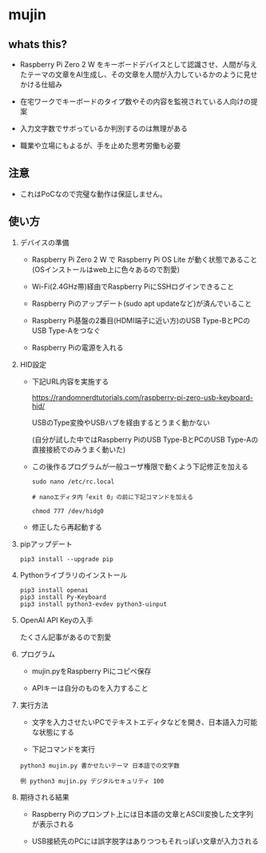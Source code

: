 # mujin

## whats this?
- Raspberry Pi Zero 2 W をキーボードデバイスとして認識させ、人間が与えたテーマの文章をAI生成し、その文章を人間が入力しているかのように見せかける仕組み

- 在宅ワークでキーボードのタイプ数やその内容を監視されている人向けの提案

- 入力文字数でサボっているか判別するのは無理がある

- 職業や立場にもよるが、手を止めた思考労働も必要

## 注意
- これはPoCなので完璧な動作は保証しません。

## 使い方

1. デバイスの準備
    - Raspberry Pi Zero 2 W で Raspberry Pi OS Lite が動く状態であること(OSインストールはweb上に色々あるので割愛)

    - Wi-Fi(2.4GHz帯)経由でRaspberry PiにSSHログインできること

    - Raspberry Piのアップデート(sudo apt updateなど)が済んでいること

    - Raspberry Pi基盤の2番目(HDMI端子に近い方)のUSB Type-BとPCのUSB Type-Aをつなぐ

    - Raspberry Piの電源を入れる

1.  HID設定
    - 下記URL内容を実施する

        https://randomnerdtutorials.com/raspberry-pi-zero-usb-keyboard-hid/

        USBのType変換やUSBハブを経由するとうまく動かない

        (自分が試した中ではRaspberry PiのUSB Type-BとPCのUSB Type-Aの直接接続でのみうまく動いた)

    - この後作るプログラムが一般ユーザ権限で動くよう下記修正を加える

        ```
        sudo nano /etc/rc.local

        # nanoエディタ内「exit 0」の前に下記コマンドを加える

        chmod 777 /dev/hidg0
        ```

    - 修正したら再起動する

1. pipアップデート
    ```
    pip3 install --upgrade pip
    ``` 

1. Pythonライブラリのインストール

    ```
    pip3 install openai
    pip3 install Py-Keyboard
    pip3 install python3-evdev python3-uinput
    ```

1. OpenAI API Keyの入手

    たくさん記事があるので割愛

1. プログラム

    - mujin.pyをRaspberry Piにコピペ保存

    - APIキーは自分のものを入力すること

1. 実行方法

    - 文字を入力させたいPCでテキストエディタなどを開き、日本語入力可能な状態にする

    - 下記コマンドを実行

     ```
     python3 mujin.py 書かせたいテーマ 日本語での文字数

     例 python3 mujin.py デジタルセキュリティ 100
     ```

1. 期待される結果
    
    - Raspberry Piのプロンプト上には日本語の文章とASCII変換した文字列が表示される

    - USB接続先のPCには誤字脱字はありつつもそれっぽい文章が入力される
